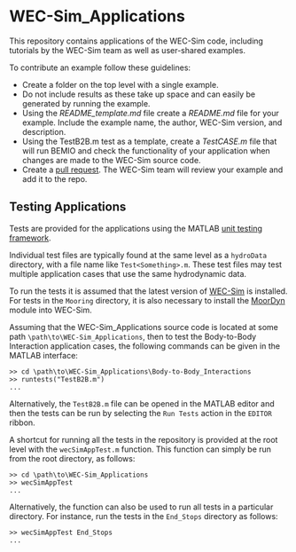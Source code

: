 # WEC-Sim_Applications

This repository contains applications of the WEC-Sim code, including tutorials by the WEC-Sim team as well as user-shared examples. 

To contribute an example follow these guidelines:
* Create a folder on the top level with a single example. 
* Do not include results as these take up space and can easily be generated by running the example.
* Using the *README_template.md* file create a *README.md* file for your example. Include the example name, the author, WEC-Sim version, and description.
* Using the TestB2B.m test as a template, create a *TestCASE.m* file that will run BEMIO and check the functionality of your application when changes are made to the WEC-Sim source code.
* Create a [pull request](https://help.github.com/articles/using-pull-requests/). The WEC-Sim team will review your example and add it to the repo.

## Testing Applications

Tests are provided for the applications using the MATLAB
[unit testing framework](https://uk.mathworks.com/help/matlab/matlab-unit-test-framework.html).

Individual test files are typically found at the same level as a `hydroData`
directory, with a file name like `Test<Something>.m`. These test files may test 
multiple application cases that use the same hydrodynamic data.

To run the tests it is assumed that the latest version of [WEC-Sim](https://github.com/WEC-Sim/WEC-Sim)
is installed. For tests in the `Mooring` directory, it is also necessary to 
install the [MoorDyn](https://github.com/WEC-Sim/MoorDyn) module into WEC-Sim.

Assuming that the WEC-Sim_Applications source code is located at some path
`\path\to\WEC-Sim_Applications`, then to test the Body-to-Body Interaction
application cases, the following commands can be given in the MATLAB interface:

```
>> cd \path\to\WEC-Sim_Applications\Body-to-Body_Interactions
>> runtests("TestB2B.m")
...
```

Alternatively, the `TestB2B.m` file can be opened in the MATLAB editor and 
then the tests can be run by selecting the `Run Tests` action in the `EDITOR` 
ribbon.

A shortcut for running all the tests in the repository is provided at the 
root level with the `wecSimAppTest.m` function. This function can simply be
run from the root directory, as follows:

```
>> cd \path\to\WEC-Sim_Applications
>> wecSimAppTest
...
```

Alternatively, the function can also be used to run all tests in a particular 
directory. For instance, run the tests in the `End_Stops` directory as follows:

```
>> wecSimAppTest End_Stops
...
```
